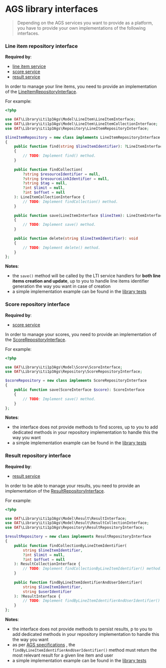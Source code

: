 # AGS library interfaces

> Depending on the AGS services you want to provide as a platform, you have to provide your own implementations of the following interfaces.

### Line item repository interface

**Required by**:

- [line item service](https://github.com/oat-sa/lib-lti1p3-ags/blob/master/src/Service/LineItem/Server/Handler)
- [score service](https://github.com/oat-sa/lib-lti1p3-ags/blob/master/src/Service/Score/Server/Handler)
- [result service](https://github.com/oat-sa/lib-lti1p3-ags/blob/master/src/Service/Result/Server/Handler)

In order to manage your line items, you need to provide an implementation of the [LineItemRepositoryInterface](https://github.com/oat-sa/lib-lti1p3-ags/blob/master/src/Repository/LineItemRepositoryInterface.php).

For example:

```php
<?php

use OAT\Library\Lti1p3Ags\Model\LineItem\LineItemInterface;
use OAT\Library\Lti1p3Ags\Model\LineItem\LineItemCollectionInterface;
use OAT\Library\Lti1p3Ags\Repository\LineItemRepositoryInterface;

$lineItemRepository = new class implements LineItemRepositoryInterface
{
    public function find(string $lineItemIdentifier): ?LineItemInterface
    {
        // TODO: Implement find() method.
    }
    
    public function findCollection(
        ?string $resourceIdentifier = null,
        ?string $resourceLinkIdentifier = null,
        ?string $tag = null,
        ?int $limit = null,
        ?int $offset = null
    ): LineItemCollectionInterface {
        // TODO: Implement findCollection() method.
    }
    
    public function save(LineItemInterface $lineItem): LineItemInterface
    {
        // TODO: Implement save() method.
    }
    
    public function delete(string $lineItemIdentifier): void
    {
        // TODO: Implement delete() method.
    }
};
```
**Notes**: 

- the `save()` method will be called by the LTI service handlers for **both line items creation and update**, up to you to handle line items identifier generation the way you want in case of creation
- a simple implementation example can be found in the [library tests](https://github.com/oat-sa/lib-lti1p3-ags/blob/master/tests/Traits/AgsDomainTestingTrait.php)

### Score repository interface

**Required by**:

- [score service](https://github.com/oat-sa/lib-lti1p3-ags/blob/master/src/Service/Score/Server/Handler)

In order to manage your scores, you need to provide an implementation of the [ScoreRepositoryInterface](https://github.com/oat-sa/lib-lti1p3-ags/blob/master/src/Repository/ScoreRepositoryInterface.php).

For example:

```php
<?php

use OAT\Library\Lti1p3Ags\Model\Score\ScoreInterface;
use OAT\Library\Lti1p3Ags\Repository\ScoreRepositoryInterface;

$scoreRepository = new class implements ScoreRepositoryInterface
{
    public function save(ScoreInterface $score): ScoreInterface
    {
        // TODO: Implement save() method.
    }
};
```
**Notes**:

- the interface does not provide methods to find scores, up to you to add dedicated methods in your repository implementation to handle this the way you want
- a simple implementation example can be found in the [library tests](https://github.com/oat-sa/lib-lti1p3-ags/blob/master/tests/Traits/AgsDomainTestingTrait.php)

### Result repository interface

**Required by**:

- [result service](https://github.com/oat-sa/lib-lti1p3-ags/blob/master/src/Service/Result/Server/Handler)

In order to be able to manage your results, you need to provide an implementation of the [ResultRepositoryInterface](https://github.com/oat-sa/lib-lti1p3-ags/blob/master/src/Repository/ResultRepositoryInterface.php).

For example:

```php
<?php

use OAT\Library\Lti1p3Ags\Model\Result\ResultInterface;
use OAT\Library\Lti1p3Ags\Model\Result\ResultCollectionInterface;
use OAT\Library\Lti1p3Ags\Repository\ResultRepositoryInterface;

$resultRepository = new class implements ResultRepositoryInterface
{
    public function findCollectionByLineItemIdentifier(
        string $lineItemIdentifier,
        ?int $limit = null,
        ?int $offset = null
    ): ResultCollectionInterface {
        // TODO: Implement findCollectionByLineItemIdentifier() method.
    }
    
    public function findByLineItemIdentifierAndUserIdentifier(
        string $lineItemIdentifier,
        string $userIdentifier
    ): ?ResultInterface {
        // TODO: Implement findByLineItemIdentifierAndUserIdentifier() method.
    }
};
```
**Notes**:

- the interface does not provide methods to persist results, p to you to add dedicated methods in your repository implementation to handle this the way you want
- as per [AGS specifications](https://www.imsglobal.org/spec/lti-ags/v2p0#container-request-filters-0)  , the `findByLineItemIdentifierAndUserIdentifier()` method must return the most relevant result for a given line item and  user
- a simple implementation example can be found in the [library tests](https://github.com/oat-sa/lib-lti1p3-ags/blob/master/tests/Traits/AgsDomainTestingTrait.php)
